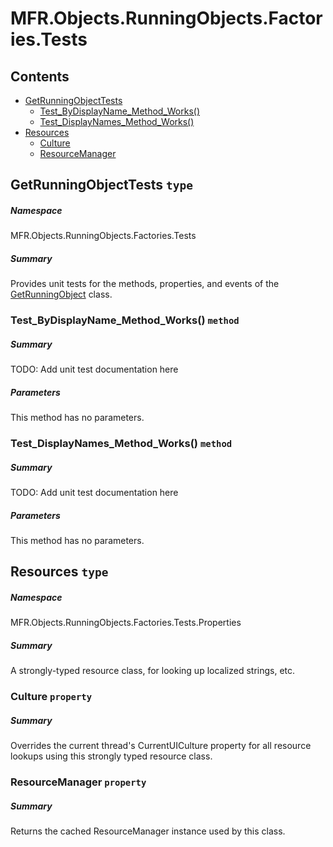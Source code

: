 <a name='assembly'></a>
# MFR.Objects.RunningObjects.Factories.Tests

## Contents

- [GetRunningObjectTests](#T-MFR-Objects-RunningObjects-Factories-Tests-GetRunningObjectTests 'MFR.Objects.RunningObjects.Factories.Tests.GetRunningObjectTests')
  - [Test_ByDisplayName_Method_Works()](#M-MFR-Objects-RunningObjects-Factories-Tests-GetRunningObjectTests-Test_ByDisplayName_Method_Works 'MFR.Objects.RunningObjects.Factories.Tests.GetRunningObjectTests.Test_ByDisplayName_Method_Works')
  - [Test_DisplayNames_Method_Works()](#M-MFR-Objects-RunningObjects-Factories-Tests-GetRunningObjectTests-Test_DisplayNames_Method_Works 'MFR.Objects.RunningObjects.Factories.Tests.GetRunningObjectTests.Test_DisplayNames_Method_Works')
- [Resources](#T-MFR-Objects-RunningObjects-Factories-Tests-Properties-Resources 'MFR.Objects.RunningObjects.Factories.Tests.Properties.Resources')
  - [Culture](#P-MFR-Objects-RunningObjects-Factories-Tests-Properties-Resources-Culture 'MFR.Objects.RunningObjects.Factories.Tests.Properties.Resources.Culture')
  - [ResourceManager](#P-MFR-Objects-RunningObjects-Factories-Tests-Properties-Resources-ResourceManager 'MFR.Objects.RunningObjects.Factories.Tests.Properties.Resources.ResourceManager')

<a name='T-MFR-Objects-RunningObjects-Factories-Tests-GetRunningObjectTests'></a>
## GetRunningObjectTests `type`

##### Namespace

MFR.Objects.RunningObjects.Factories.Tests

##### Summary

Provides unit tests for the methods, properties, and events of the
[GetRunningObject](#T-MFR-Objects-GetRunningObject 'MFR.Objects.GetRunningObject')
class.

<a name='M-MFR-Objects-RunningObjects-Factories-Tests-GetRunningObjectTests-Test_ByDisplayName_Method_Works'></a>
### Test_ByDisplayName_Method_Works() `method`

##### Summary

TODO: Add unit test documentation here

##### Parameters

This method has no parameters.

<a name='M-MFR-Objects-RunningObjects-Factories-Tests-GetRunningObjectTests-Test_DisplayNames_Method_Works'></a>
### Test_DisplayNames_Method_Works() `method`

##### Summary

TODO: Add unit test documentation here

##### Parameters

This method has no parameters.

<a name='T-MFR-Objects-RunningObjects-Factories-Tests-Properties-Resources'></a>
## Resources `type`

##### Namespace

MFR.Objects.RunningObjects.Factories.Tests.Properties

##### Summary

A strongly-typed resource class, for looking up localized strings, etc.

<a name='P-MFR-Objects-RunningObjects-Factories-Tests-Properties-Resources-Culture'></a>
### Culture `property`

##### Summary

Overrides the current thread's CurrentUICulture property for all
  resource lookups using this strongly typed resource class.

<a name='P-MFR-Objects-RunningObjects-Factories-Tests-Properties-Resources-ResourceManager'></a>
### ResourceManager `property`

##### Summary

Returns the cached ResourceManager instance used by this class.
